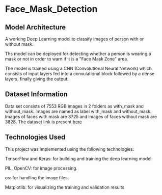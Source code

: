 # Face_Mask_Detection

## Model Architecture
A working Deep Learning model to classify images of person with or without mask.

Ths model can be deployed for detecting whether a person is wearing a mask or not in order to warn if it is a "Face Mask Zone" area.

The model is trained using a CNN (Convolutional Neural Network) which consists of input layers fed into a convulational block followed by a dense layers, finally giving the output.


## Dataset Information
Data set consists of 7553 RGB images in 2 folders as with_mask and without_mask. Images are named as label with_mask and without_mask. Images of faces with mask are 3725 and images of faces without mask are 3828. The dataset link is present [here](https://www.kaggle.com/datasets/omkargurav/face-mask-dataset)

## Technologies Used
This project was implemented using the following technologies:

TensorFlow and Keras: for building and training the deep learning model.

PIL, OpenCV: for image processing.

os: for handling the image files.

Matplotlib: for visualizing the training and validation results
